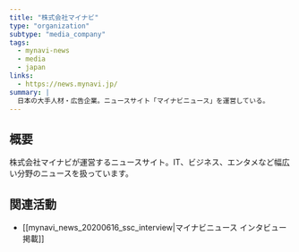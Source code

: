 ```yaml
---
title: "株式会社マイナビ"
type: "organization"
subtype: "media_company"
tags:
  - mynavi-news
  - media
  - japan
links:
  - https://news.mynavi.jp/
summary: |
  日本の大手人材・広告企業。ニュースサイト「マイナビニュース」を運営している。
---
```

## 概要
株式会社マイナビが運営するニュースサイト。IT、ビジネス、エンタメなど幅広い分野のニュースを扱っています。

## 関連活動
- [[mynavi_news_20200616_ssc_interview|マイナビニュース インタビュー掲載]]
